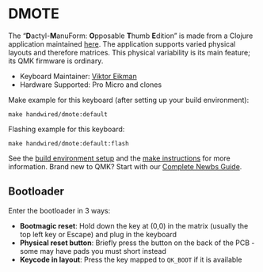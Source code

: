 # DMOTE

The “**D**actyl-**M**anuForm: **O**pposable **T**humb **E**dition” is made from a Clojure
application maintained [here](https://github.com/veikman/dactyl-keyboard).
The application supports varied physical layouts and therefore matrices.
This physical variability is its main feature; its QMK firmware is ordinary.

* Keyboard Maintainer: [Viktor Eikman](https://github.com/veikman/)
* Hardware Supported: Pro Micro and clones

Make example for this keyboard (after setting up your build environment):

    make handwired/dmote:default

Flashing example for this keyboard:

    make handwired/dmote:default:flash

See the [build environment setup](https://docs.qmk.fm/#/getting_started_build_tools) and the [make instructions](https://docs.qmk.fm/#/getting_started_make_guide) for more information. Brand new to QMK? Start with our [Complete Newbs Guide](https://docs.qmk.fm/#/newbs).

## Bootloader

Enter the bootloader in 3 ways:

* **Bootmagic reset**: Hold down the key at (0,0) in the matrix (usually the top left key or Escape) and plug in the keyboard
* **Physical reset button**: Briefly press the button on the back of the PCB - some may have pads you must short instead
* **Keycode in layout**: Press the key mapped to `QK_BOOT` if it is available